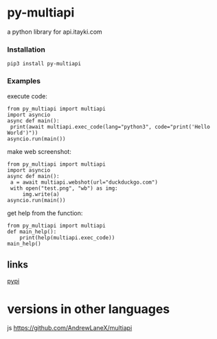 # py-multiapi

a python library for api.itayki.com


### Installation
 ```pip3 install py-multiapi```

### Examples
execute code:

   ```
from py_multiapi import multiapi
import asyncio
async def main():
    print(await multiapi.exec_code(lang="python3", code="print('Hello World')"))
asyncio.run(main())
```
make web screenshot:

   ```
from py_multiapi import multiapi
import asyncio
async def main():
    a = await multiapi.webshot(url="duckduckgo.com")
    with open("test.png", "wb") as img:
        img.write(a)
asyncio.run(main())
```

get help from the function:

```
from py_multiapi import multiapi
def main_help():
    print(help(multiapi.exec_code))
main_help()
```


## links

[pypi](https://pypi.org/project/py-multiapi)


# versions in other languages
 js https://github.com/AndrewLaneX/multiapi
